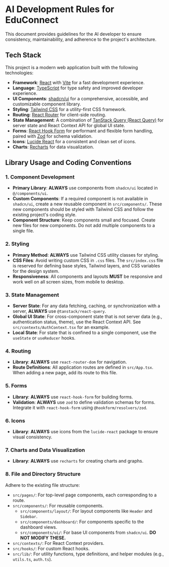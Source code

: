 # AI Development Rules for EduConnect

This document provides guidelines for the AI developer to ensure consistency, maintainability, and adherence to the project's architecture.

## Tech Stack

This project is a modern web application built with the following technologies:

*   **Framework**: [React](https://reactjs.org/) with [Vite](https://vitejs.dev/) for a fast development experience.
*   **Language**: [TypeScript](https://www.typescriptlang.org/) for type safety and improved developer experience.
*   **UI Components**: [shadcn/ui](https://ui.shadcn.com/) for a comprehensive, accessible, and customizable component library.
*   **Styling**: [Tailwind CSS](https://tailwindcss.com/) for a utility-first CSS framework.
*   **Routing**: [React Router](https://reactrouter.com/) for client-side routing.
*   **State Management**: A combination of [TanStack Query (React Query)](https://tanstack.com/query/latest) for server state and React Context API for global UI state.
*   **Forms**: [React Hook Form](https://react-hook-form.com/) for performant and flexible form handling, paired with [Zod](https://zod.dev/) for schema validation.
*   **Icons**: [Lucide React](https://lucide.dev/) for a consistent and clean set of icons.
*   **Charts**: [Recharts](https://recharts.org/) for data visualization.

## Library Usage and Coding Conventions

### 1. Component Development

*   **Primary Library**: **ALWAYS** use components from `shadcn/ui` located in `@/components/ui`.
*   **Custom Components**: If a required component is not available in `shadcn/ui`, create a new reusable component in `src/components/`. These new components should be styled with Tailwind CSS and follow the existing project's coding style.
*   **Component Structure**: Keep components small and focused. Create new files for new components. Do not add multiple components to a single file.

### 2. Styling

*   **Primary Method**: **ALWAYS** use Tailwind CSS utility classes for styling.
*   **CSS Files**: Avoid writing custom CSS in `.css` files. The `src/index.css` file is reserved for defining base styles, Tailwind layers, and CSS variables for the design system.
*   **Responsiveness**: All components and layouts **MUST** be responsive and work well on all screen sizes, from mobile to desktop.

### 3. State Management

*   **Server State**: For any data fetching, caching, or synchronization with a server, **ALWAYS** use `@tanstack/react-query`.
*   **Global UI State**: For cross-component state that is not server data (e.g., authentication status, theme), use the React Context API. See `src/contexts/AuthContext.tsx` for an example.
*   **Local State**: For state that is confined to a single component, use the `useState` or `useReducer` hooks.

### 4. Routing

*   **Library**: **ALWAYS** use `react-router-dom` for navigation.
*   **Route Definitions**: All application routes are defined in `src/App.tsx`. When adding a new page, add its route to this file.

### 5. Forms

*   **Library**: **ALWAYS** use `react-hook-form` for building forms.
*   **Validation**: **ALWAYS** use `zod` to define validation schemas for forms. Integrate it with `react-hook-form` using `@hookform/resolvers/zod`.

### 6. Icons

*   **Library**: **ALWAYS** use icons from the `lucide-react` package to ensure visual consistency.

### 7. Charts and Data Visualization

*   **Library**: **ALWAYS** use `recharts` for creating charts and graphs.

### 8. File and Directory Structure

Adhere to the existing file structure:

*   `src/pages/`: For top-level page components, each corresponding to a route.
*   `src/components/`: For reusable components.
    *   `src/components/layout/`: For layout components like `Header` and `Sidebar`.
    *   `src/components/dashboard/`: For components specific to the dashboard views.
    *   `src/components/ui/`: For base UI components from `shadcn/ui`. **DO NOT MODIFY THESE.**
*   `src/contexts/`: For React Context providers.
*   `src/hooks/`: For custom React hooks.
*   `src/lib/`: For utility functions, type definitions, and helper modules (e.g., `utils.ts`, `auth.ts`).